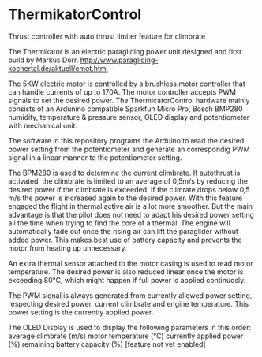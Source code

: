 # ThermikatorControl
Thrust controller with auto thrust limiter feature for climbrate

The Thermikator is an electric paragliding power unit designed and first build by Markus Dörr.
http://www.paragliding-kochertal.de/aktuell/emot.html

The 5KW electric motor is controlled by a brushless motor controller that can handle currents of up to 170A. The motor controller accepts PWM signals to set the desired power. The ThermicatorControl hardware mainly consists of an Ardunino compatible Sparkfun Micro Pro, Bosch BMP280 humidity, temperature & pressure sensor, OLED display and potentiometer with mechanical unit.

The software in this repository programs the Arduino to read the desired power setting from the potentiometer and generate an correspondig PWM signal in a linear manner to the potentiometer setting.

The BPM280 is used to determine the current climbrate. If autothrust is activated, the climbrate is limited to an average of 0,5m/s by reducing the desired power if the climbrate is exceeded. If the climrate drops below 0,5 m/s the power is increased again to the desired power. With this feature engaged the flight in thermal active air is a lot more smoother. But the main advantage is that the pilot does not need to adapt his desired power setting all the time when trying to find the core of a thermal: The engine will automatically fade out once the rising air can lift the paraglider without added power. This makes best use of battery capacity and prevents the motor from heating up unnecessary.

An extra thermal sensor attached to the motor casing is used to read motor temperature. The desired power is also reduced linear once the motor is exceeding 80°C, which might happen if full power is applied continuosly.

The PWM signal is always generated from currently allowed power setting, respecting desired power, current climbrate and engine temperature. This power setting is the currently applied power.

The OLED Display is used to display the following parameters in this order:
average climbrate (m/s)
motor temperature (°C)
currently applied power (%)
remaining battery capacity (%) [feature not yet enabled]
